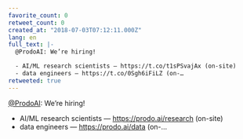 ```yaml
---
favorite_count: 0
retweet_count: 0
created_at: "2018-07-03T07:12:11.000Z"
lang: en
full_text: |-
  @ProdoAI: We’re hiring!

  - AI/ML research scientists — https://t.co/t1sPSvajAx (on-site)
  - data engineers — https://t.co/0Sgh6iFiLZ (on-…
retweeted: true
---
```


[@ProdoAI](https://twitter.com/ProdoAI): We’re hiring!

- AI/ML research scientists — <https://prodo.ai/research> (on-site)
- data engineers — <https://prodo.ai/data> (on-…
